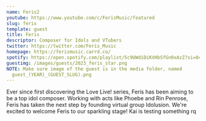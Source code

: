 ```yaml
---
name: Feris2
youtube: https://www.youtube.com/c/FerisMusic/featured
slug: feris
template: guest
title: Feris
descriptor: Composer for Idols and VTubers
twitter: https://twitter.com/Feris_Music
homepage: https://ferismusic.carrd.co/
spotify: https://open.spotify.com/playlist/5c9UWdiDiKVHbSfGn0xAzZ?si=0caab67493dc4214
guestimg: /images/guests/2023_feris_star.png
NOTE: Make sure image of the guest is in the media folder, named
  guest_(YEAR)_(GUEST_SLUG).png
---
```

Ever since first discovering the Love Live! series, Feris has been aiming to be a top idol composer. Working with acts like Phoebe and Rin Penrose, Feris has taken the next step by founding virtual group Idolusion. We're excited to welcome Feris to our sparkling stage! Kai is testing something rq